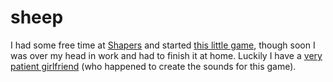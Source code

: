 <!--
  id: 235
  date: 2005-06-23
  modified: 2005-06-23
  slug: sheep
  type: post
  excerpt: <p>I had some free time at Shapers and started this little game, though soon I was over my head in work and had to finish it at home. Luckily I have a very patient girlfriend (who happened to create the sounds for this game).</p>
  categories: Flash, game, ActionScript
  tags: 
  inCv: 
  inPortfolio: 
  dateFrom: 
  dateTo: 
-->

# sheep

<p>I had some free time at <a href="http://www.shapers.nl/" target="_blank">Shapers</a> and started <a href="javascript:pop('coderef.php?id=630',0,0,525,277)">this little game</a>, though soon I was over my head in work and had to finish it at home. Luckily I have a <a href="http://www.jurida.com/" target="_blank">very patient girlfriend</a> (who happened to create the sounds for this game).</p>
